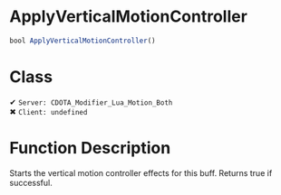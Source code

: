 # ApplyVerticalMotionController
```js
bool ApplyVerticalMotionController()
```
# Class
✔ `Server: CDOTA_Modifier_Lua_Motion_Both`  
✖ `Client: undefined`  

# Function Description
Starts the vertical motion controller effects for this buff.  Returns true if successful.
